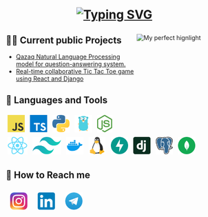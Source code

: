 <h1 align="center">
  
  [![Typing SVG](https://readme-typing-svg.herokuapp.com?font=Fira+Code&pause=1000&width=435&lines=Hello%2C+I'm+Sultaniyar+Quandyq)](https://git.io/typing-svg)
  
</h1>

<a href="#">
  <img align="right" src="gifs/mydunk.gif" width="200" height="200" alt="My perfect hignlight"/>
</a>

## 🧑‍💻 Current public Projects

- <a href='https://github.com/SultokTheF/QazQA' target='_blank'>Qazaq Natural Language Processing model for question-answering system.</a>
- <a href='https://github.com/SultokTheF/BattleXO' target='_blank'>Real-time collaborative Tic Tac Toe game using React and Django</a>


## 📌 Languages and Tools

<p>
  <img src="icons/JavaScript.png" height="40" style="vertical-align:down; margin:4px" alt="javascript">
  <img src="icons/TypeScript.png" height="40" style="vertical-align:down; margin:4px" alt="typescript">
  <img src="icons/python.png" height="40" style="vertical-align:down; margin:4px" alt="python">
  <img src="icons/golang.png" height="40" style="vertical-align:down; margin:4px" alt="golang">
  <img src="icons/nodejs.png" height="40" style="vertical-align:down; margin:4px" alt="nodejs">
  <img src="icons/reactjs.png" height="40" style="vertical-align:down; margin:4px" alt="reactjs">
  <img src="icons/tailwindcss.svg" height="40" style="vertical-align:down; margin:4px" alt="tailwindcss">
  <img src="icons/docker.png" height="40" style="vertical-align:down; margin:4px" alt="docker">
  <img src="icons/linux.png" height="40" style="vertical-align:down; margin:4px" alt="linux">
  <img src="icons/fastapi.svg" height="40" style="vertical-align:down; margin:4px" alt="fastapi">
  <img src="icons/django.png" height="40" style="vertical-align:down; margin:4px" alt="django">
  <img src="icons/postgre.png" height="40" style="vertical-align:down; margin:4px" alt="postgres">
  <img src="icons/mongoDB.png" height="40" style="vertical-align:down; margin:4px" alt="mongodb">
</p>

## 📨 How to Reach me
<p>
  <a href="https://www.instagram.com/sult0k/"><img src="icons/instagram.png" height="40" style="vertical-align:down; margin:10px" alt="ig"></a>
  <a href="https://www.linkedin.com/in/sultaniyar-quandyq-39b244258/"><img src="icons/LinkedIn.png" height="40" style="vertical-align:down; margin:10px" alt="linkedin"></a>
  <a href="https://telegram.me/sultok"><img src="icons/Telegram.png" height="40" style="vertical-align:down; margin:10px" alt="tg"></a>
</p>


